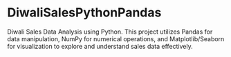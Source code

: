 # DiwaliSalesPythonPandas
Diwali Sales Data Analysis using Python. This project utilizes Pandas for data manipulation, NumPy for numerical operations, and Matplotlib/Seaborn for visualization to explore and understand sales data effectively.
